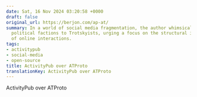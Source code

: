 ```yaml
---
date: Sat, 16 Nov 2024 03:20:58 +0000
draft: false
original_url: https://berjon.com/ap-at/
summary: In a world of social media fragmentation, the author whimsically compares
  political factions to Trotskyists, urging a focus on the structural intricacies
  of online interactions.
tags:
- activitypub
- social-media
- open-source
title: ActivityPub over ATProto
translationKey: ActivityPub over ATProto
---
```


ActivityPub over ATProto